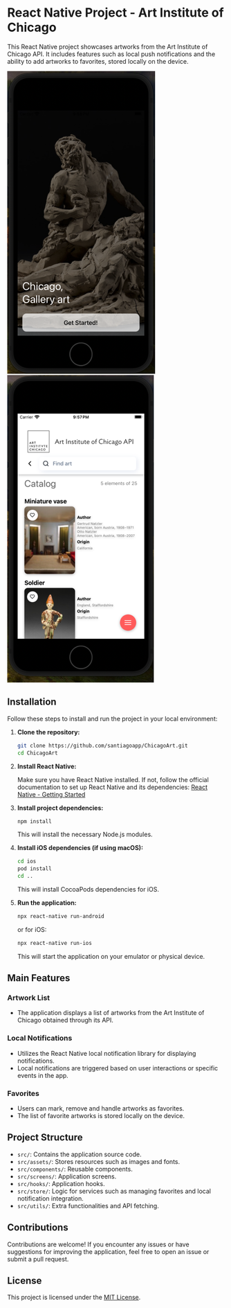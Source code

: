 # React Native Project - Art Institute of Chicago

This React Native project showcases artworks from the Art Institute of Chicago API. It includes features such as local push notifications and the ability to add artworks to favorites, stored locally on the device.

![alt text](https://github.com/santiagoapp/ChicagoArt/blob/main/src/assets/images/landing.png?raw=true)
![alt text](https://github.com/santiagoapp/ChicagoArt/blob/main/src/assets/images/listimage.png?raw=true)

## Installation

Follow these steps to install and run the project in your local environment:

1. **Clone the repository:**

    ```bash
    git clone https://github.com/santiagoapp/ChicagoArt.git
    cd ChicagoArt
    ```

2. **Install React Native:**

    Make sure you have React Native installed. If not, follow the official documentation to set up React Native and its dependencies: [React Native - Getting Started](https://reactnative.dev/docs/environment-setup)

3. **Install project dependencies:**

    ```bash
    npm install
    ```

    This will install the necessary Node.js modules.

4. **Install iOS dependencies (if using macOS):**

    ```bash
    cd ios
    pod install
    cd ..
    ```

    This will install CocoaPods dependencies for iOS.

5. **Run the application:**

    ```bash
    npx react-native run-android
    ```

    or for iOS:

    ```bash
    npx react-native run-ios
    ```

    This will start the application on your emulator or physical device.

## Main Features

### Artwork List

- The application displays a list of artworks from the Art Institute of Chicago obtained through its API.

### Local Notifications

- Utilizes the React Native local notification library for displaying notifications.
- Local notifications are triggered based on user interactions or specific events in the app.

### Favorites

- Users can mark, remove and handle artworks as favorites.
- The list of favorite artworks is stored locally on the device.

## Project Structure

- `src/`: Contains the application source code.
- `src/assets/`: Stores resources such as images and fonts.
- `src/components/`: Reusable components.
- `src/screens/`: Application screens.
- `src/hooks/`: Application hooks.
- `src/store/`: Logic for services such as managing favorites and local notification integration.
- `src/utils/`: Extra functionalities and API fetching.

## Contributions

Contributions are welcome! If you encounter any issues or have suggestions for improving the application, feel free to open an issue or submit a pull request.

## License

This project is licensed under the [MIT License](LICENSE).